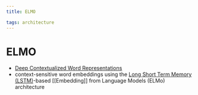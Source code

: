 ```yaml
---
title: ELMO

tags: architecture 
---
```


# ELMO
- [Deep Contextualized Word Representations](https://arxiv.org/abs/1802.05365)
- context-sensitive word embeddings using the [Long Short Term Memory (LSTM)](Long%20Short%20Term%20Memory%20(LSTM).md)-based [[Embedding]] from Language Models (ELMo) architecture


























